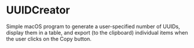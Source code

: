 # UUIDCreator

Simple macOS program to generate a user-specified number of UUIDs, display them in a table, and export (to the clipboard) individual items when the user clicks on the Copy button.

